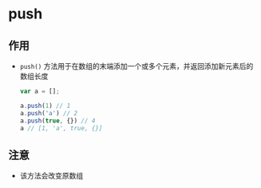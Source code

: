 # push

## 作用

+ `push()` 方法用于在数组的末端添加一个或多个元素，并返回添加新元素后的数组长度

  ```js
  var a = [];

  a.push(1) // 1
  a.push('a') // 2
  a.push(true, {}) // 4
  a // [1, 'a', true, {}]
  ```

## 注意

+ 该方法会改变原数组
